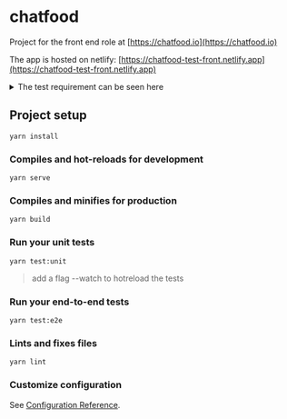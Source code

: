 # chatfood

Project for the front end role at [https://chatfood.io](https://chatfood.io)

The app is hosted on netlify: [https://chatfood-test-front.netlify.app](https://chatfood-test-front.netlify.app)

<details>
 <summary>The test requirement can be seen here</summary>
 
# Restaurant menu
Our company needs to deplay the menu of one of our restaurants.

<img src="https://chatfood-cdn.s3.eu-central-1.amazonaws.com/fe-code-challenge-1/menu.png" style="width: 200px;" />

---

## Requirements:

Create a single page application to display the restaurant's menu with the following features

- The user should be able to filter the items by name;
- Clicking in the item line will add it to the basket and if it's already there, will increase the quantity by 1 until it reaches the stock availability;
- Should display the discounted price when available;
- The basket should be persisted in the browser's local storage;
- The back button in the very top, should reset the app state;

## You should:

- Write unit tests!
- Avoid using 3rd party libs to solve JavaScript logic.
- Choose a code writting style and stick with it (standardjs, airbnb...)
- Add information about your design decision.
- Write a production-ready code.
- Build it thinking this is part of a large application.
- Provide the source code with all the git history and the description of how to execute the code.
- Feel free to pick up the framework you are more comfortable with.
- TypeScript is a big plus

## Assets

The layout has to follow the provided mockup:<br>
https://www.figma.com/file/DpaOItWTwhkaeyOJrJAMyL/Coding-Challenge?node-id=1%3A86

Use the endpoint below to fetch the menu<br>
https://chatfood-cdn.s3.eu-central-1.amazonaws.com/fe-code-challenge-1/menu.json

**NOTE:** To avoid CORS use it under a localhost domain or feels free to host the `menu.json` somewhere else.

</details>

## Project setup

```
yarn install
```

### Compiles and hot-reloads for development

```
yarn serve
```

### Compiles and minifies for production

```
yarn build
```

### Run your unit tests

```
yarn test:unit
```

> add a flag --watch to hotreload the tests

### Run your end-to-end tests

```
yarn test:e2e
```

### Lints and fixes files

```
yarn lint
```

### Customize configuration

See [Configuration Reference](https://cli.vuejs.org/config/).
